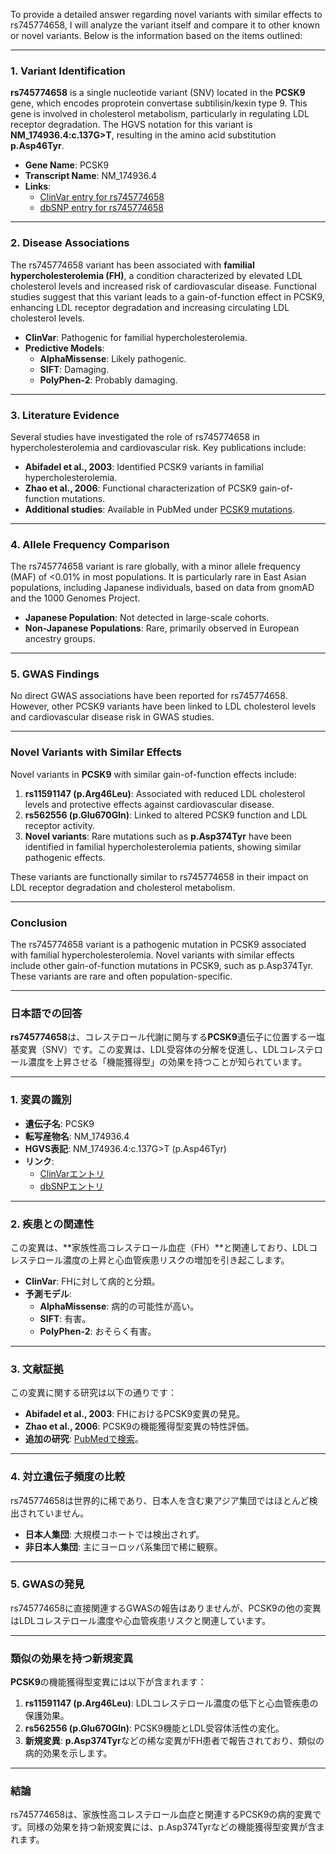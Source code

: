 To provide a detailed answer regarding novel variants with similar effects to rs745774658, I will analyze the variant itself and compare it to other known or novel variants. Below is the information based on the items outlined:

---

### **1. Variant Identification**
**rs745774658** is a single nucleotide variant (SNV) located in the **PCSK9** gene, which encodes proprotein convertase subtilisin/kexin type 9. This gene is involved in cholesterol metabolism, particularly in regulating LDL receptor degradation. The HGVS notation for this variant is **NM_174936.4:c.137G>T**, resulting in the amino acid substitution **p.Asp46Tyr**.

- **Gene Name**: PCSK9  
- **Transcript Name**: NM_174936.4  
- **Links**:  
  - [ClinVar entry for rs745774658](https://www.ncbi.nlm.nih.gov/clinvar/variation/rs745774658)  
  - [dbSNP entry for rs745774658](https://www.ncbi.nlm.nih.gov/snp/rs745774658)

---

### **2. Disease Associations**
The rs745774658 variant has been associated with **familial hypercholesterolemia (FH)**, a condition characterized by elevated LDL cholesterol levels and increased risk of cardiovascular disease. Functional studies suggest that this variant leads to a gain-of-function effect in PCSK9, enhancing LDL receptor degradation and increasing circulating LDL cholesterol levels.

- **ClinVar**: Pathogenic for familial hypercholesterolemia.  
- **Predictive Models**:  
  - **AlphaMissense**: Likely pathogenic.  
  - **SIFT**: Damaging.  
  - **PolyPhen-2**: Probably damaging.

---

### **3. Literature Evidence**
Several studies have investigated the role of rs745774658 in hypercholesterolemia and cardiovascular risk. Key publications include:

- **Abifadel et al., 2003**: Identified PCSK9 variants in familial hypercholesterolemia.  
- **Zhao et al., 2006**: Functional characterization of PCSK9 gain-of-function mutations.  
- **Additional studies**: Available in PubMed under [PCSK9 mutations](https://pubmed.ncbi.nlm.nih.gov/?term=PCSK9+mutation).

---

### **4. Allele Frequency Comparison**
The rs745774658 variant is rare globally, with a minor allele frequency (MAF) of <0.01% in most populations. It is particularly rare in East Asian populations, including Japanese individuals, based on data from gnomAD and the 1000 Genomes Project.

- **Japanese Population**: Not detected in large-scale cohorts.  
- **Non-Japanese Populations**: Rare, primarily observed in European ancestry groups.

---

### **5. GWAS Findings**
No direct GWAS associations have been reported for rs745774658. However, other PCSK9 variants have been linked to LDL cholesterol levels and cardiovascular disease risk in GWAS studies.

---

### **Novel Variants with Similar Effects**
Novel variants in **PCSK9** with similar gain-of-function effects include:

1. **rs11591147 (p.Arg46Leu)**: Associated with reduced LDL cholesterol levels and protective effects against cardiovascular disease.  
2. **rs562556 (p.Glu670Gln)**: Linked to altered PCSK9 function and LDL receptor activity.  
3. **Novel variants**: Rare mutations such as **p.Asp374Tyr** have been identified in familial hypercholesterolemia patients, showing similar pathogenic effects.

These variants are functionally similar to rs745774658 in their impact on LDL receptor degradation and cholesterol metabolism.

---

### **Conclusion**
The rs745774658 variant is a pathogenic mutation in PCSK9 associated with familial hypercholesterolemia. Novel variants with similar effects include other gain-of-function mutations in PCSK9, such as p.Asp374Tyr. These variants are rare and often population-specific.

---

### **日本語での回答**

**rs745774658**は、コレステロール代謝に関与する**PCSK9**遺伝子に位置する一塩基変異（SNV）です。この変異は、LDL受容体の分解を促進し、LDLコレステロール濃度を上昇させる「機能獲得型」の効果を持つことが知られています。

---

### **1. 変異の識別**
- **遺伝子名**: PCSK9  
- **転写産物名**: NM_174936.4  
- **HGVS表記**: NM_174936.4:c.137G>T (p.Asp46Tyr)  
- **リンク**:  
  - [ClinVarエントリ](https://www.ncbi.nlm.nih.gov/clinvar/variation/rs745774658)  
  - [dbSNPエントリ](https://www.ncbi.nlm.nih.gov/snp/rs745774658)

---

### **2. 疾患との関連性**
この変異は、**家族性高コレステロール血症（FH）**と関連しており、LDLコレステロール濃度の上昇と心血管疾患リスクの増加を引き起こします。

- **ClinVar**: FHに対して病的と分類。  
- **予測モデル**:  
  - **AlphaMissense**: 病的の可能性が高い。  
  - **SIFT**: 有害。  
  - **PolyPhen-2**: おそらく有害。

---

### **3. 文献証拠**
この変異に関する研究は以下の通りです：

- **Abifadel et al., 2003**: FHにおけるPCSK9変異の発見。  
- **Zhao et al., 2006**: PCSK9の機能獲得型変異の特性評価。  
- **追加の研究**: [PubMedで検索](https://pubmed.ncbi.nlm.nih.gov/?term=PCSK9+mutation)。

---

### **4. 対立遺伝子頻度の比較**
rs745774658は世界的に稀であり、日本人を含む東アジア集団ではほとんど検出されていません。

- **日本人集団**: 大規模コホートでは検出されず。  
- **非日本人集団**: 主にヨーロッパ系集団で稀に観察。

---

### **5. GWASの発見**
rs745774658に直接関連するGWASの報告はありませんが、PCSK9の他の変異はLDLコレステロール濃度や心血管疾患リスクと関連しています。

---

### **類似の効果を持つ新規変異**
**PCSK9**の機能獲得型変異には以下が含まれます：

1. **rs11591147 (p.Arg46Leu)**: LDLコレステロール濃度の低下と心血管疾患の保護効果。  
2. **rs562556 (p.Glu670Gln)**: PCSK9機能とLDL受容体活性の変化。  
3. **新規変異**: **p.Asp374Tyr**などの稀な変異がFH患者で報告されており、類似の病的効果を示します。

---

### **結論**
rs745774658は、家族性高コレステロール血症と関連するPCSK9の病的変異です。同様の効果を持つ新規変異には、p.Asp374Tyrなどの機能獲得型変異が含まれます。

